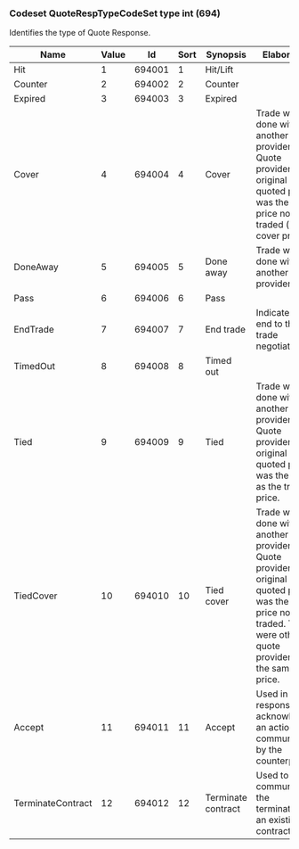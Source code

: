 ### Codeset QuoteRespTypeCodeSet type int (694)

Identifies the type of Quote Response.

| Name              | Value | Id     | Sort | Synopsis           | Elaboration                                                                                                                               |
|-------------------|-------|--------|------|--------------------|-------------------------------------------------------------------------------------------------------------------------------|
| Hit               | 1     | 694001 | 1    | Hit/Lift           |                                                                                                                                |
| Counter           | 2     | 694002 | 2    | Counter            |                                                                                                                                |
| Expired           | 3     | 694003 | 3    | Expired            |                                                                                                                                |
| Cover             | 4     | 694004 | 4    | Cover              | Trade was done with another quote provider. Quote provider's original quoted price was the best price not traded (i.e. the cover price).                                |
| DoneAway          | 5     | 694005 | 5    | Done away          | Trade was done with another quote provider.                                                                                                                             |
| Pass              | 6     | 694006 | 6    | Pass               |                                                                                                                                |
| EndTrade          | 7     | 694007 | 7    | End trade          | Indicates an end to the trade negotiation.                                                                                                                              |
| TimedOut          | 8     | 694008 | 8    | Timed out          |                                                                                                                                |
| Tied              | 9     | 694009 | 9    | Tied               | Trade was done with another quote provider. Quote provider's original quoted price was the same as the traded price.                                                    |
| TiedCover         | 10    | 694010 | 10   | Tied cover         | Trade was done with another quote provider. Quote provider's original quoted price was the best price not traded. There were other quote provider(s) at the same price. |
| Accept            | 11    | 694011 | 11   | Accept             | Used in a response to acknowledge an action communicated by the counterparty.                                                                                           |
| TerminateContract | 12    | 694012 | 12   | Terminate contract | Used to communicate the termination of an existing contract.                                                                                                            |

